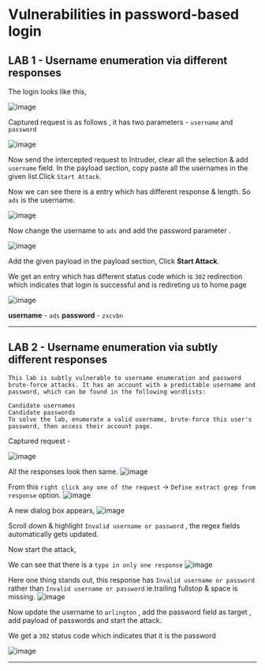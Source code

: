






# Vulnerabilities in password-based login

## LAB 1 - Username enumeration via different responses

The login looks like this,

![image](https://user-images.githubusercontent.com/67383098/225512065-f8791108-7c7f-4a2b-a8ed-a81e338bd145.png)

Captured request is as follows , it has two parameters - `username` and `password`

![image](https://user-images.githubusercontent.com/67383098/225512182-e55c9fd6-2e79-42d9-9204-2591fe61d837.png)

Now send the intercepted request to Intruder, clear all the selection & add `username` field.
In the payload section, copy paste all the usernames in the given list.Click `Start Attack`.

Now we can see there is a entry which has different response & length. So `ads` is the username.

![image](https://user-images.githubusercontent.com/67383098/225512567-b4ead3d6-ae9c-48e8-a496-703e4082a8c0.png)

Now change the username to `ads` and add the password parameter .

![image](https://user-images.githubusercontent.com/67383098/225512865-f10f65b3-aeda-40cb-92aa-73ed09df4313.png)

Add the given payload in the payload section, Click **Start Attack**.

We get an entry which has different status code which is `302` redirection which indicates  that login is successful and is redireting us to home page

![image](https://user-images.githubusercontent.com/67383098/225513040-c9ca155a-77a9-4538-8aed-84fa80327266.png)

**username** - `ads` **password** - `zxcvbn`

----------------------------------------------------------------------
## LAB 2 - Username enumeration via subtly different responses

```
This lab is subtly vulnerable to username enumeration and password brute-force attacks. It has an account with a predictable username and password, which can be found in the following wordlists:

Candidate usernames
Candidate passwords
To solve the lab, enumerate a valid username, brute-force this user's password, then access their account page.

```
Captured request -

 ![image](https://user-images.githubusercontent.com/67383098/225623669-69cd9be5-fa15-4341-87a8-8eb5afd8e4eb.png)

All the responses look then same.
![image](https://user-images.githubusercontent.com/67383098/225628858-0b29d51a-f1ce-46b9-bedc-da9b8d7ae3e1.png)

From this `right click any one of the request` -> `Define extract grep from response` option.
![image](https://user-images.githubusercontent.com/67383098/225631913-7a32cd56-eb4d-4d02-a24e-42c7cbdf357a.png)

A new dialog box appears, 
![image](https://user-images.githubusercontent.com/67383098/225632233-bf54550e-1869-4a16-a694-faedf246b70f.png)

Scroll down & highlight `Invalid username or password` , the regex fields automatically gets updated.

Now start the attack,

We can see that there is a `typo in only one response`
![image](https://user-images.githubusercontent.com/67383098/225631474-41d736d2-a8ad-4389-8622-033f1fdf6a81.png)

Here one thing stands out, this response has `Invalid username or password ` rather than `Invalid username or password` ie.trailing fullstop & space is missing.
![image](https://user-images.githubusercontent.com/67383098/225633230-5939c304-982d-4d17-9db6-3914912566de.png)

Now update the username to `arlington` , add the password field as target , add payload of passwords and start the attack.

We get a `302` status code which indicates that it is the password

![image](https://user-images.githubusercontent.com/67383098/225638137-53e9b4a6-0b35-4ba2-bc40-cef310eed777.png)

-----------------------------------------------------------



